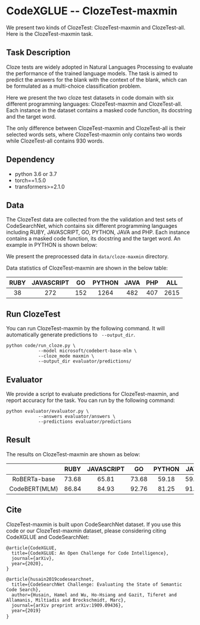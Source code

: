 # CodeXGLUE -- ClozeTest-maxmin

We present two kinds of ClozeTest: ClozeTest-maxmin and ClozeTest-all. Here is the ClozeTest-maxmin task.

## Task Description

Cloze tests are widely adopted in Natural Languages Processing to evaluate the performance of the trained language models. The task is aimed to predict the answers for the blank with the context of the blank, which can be formulated as a multi-choice classification problem. 

Here we present the two cloze test datasets in code domain with six different programming languages: ClozeTest-maxmin and ClozeTest-all. Each instance in the dataset contains a masked code function, its docstring and the target word. 

The only difference between ClozeTest-maxmin and ClozeTest-all is their selected words sets, where ClozeTest-maxmin only contains two words while ClozeTest-all contains 930 words.

## Dependency

- python 3.6 or 3.7
- torch==1.5.0
- transformers>=2.1.0


## Data

The ClozeTest data are collected from the the validation and test sets of CodeSearchNet, which contains six different programming languages including RUBY, JAVASCRIPT, GO, PYTHON, JAVA and PHP. Each instance contains a masked code function, its docstring and the target word. An example in PYTHON is shown below:

We present the preprocessed data in `data/cloze-maxmin` directory. 

Data statistics of ClozeTest-maxmin are shown in the below table:

| RUBY | JAVASCRIPT |  GO  | PYTHON | JAVA | PHP  | ALL  |
| :--: | :--------: | :--: | :----: | :--: | :--: | :--: |
|  38  |    272     | 152  |  1264  | 482  | 407  | 2615 |


## Run ClozeTest

You can run ClozeTest-maxmin by the following command. It will automatically generate predictions to ` --output_dir`.

```shell
python code/run_cloze.py \
			--model microsoft/codebert-base-mlm \
			--cloze_mode maxmin \
			--output_dir evaluator/predictions/
```

## Evaluator

We provide a script to evaluate predictions for ClozeTest-maxmin, and report accuracy for the task. You can run by the following command:

```shell
python evaluator/evaluator.py \
			--answers evaluator/answers \
			--predictions evaluator/predictions
```

## Result

The results on ClozeTest-maxmin are shown as below:

|               | RUBY  | JAVASCRIPT |  GO   | PYTHON | JAVA  |  PHP  |  ALL  |
| :-----------: | :---: | :--------: | :---: | :----: | :---: | :---: | :---: |
| RoBERTa-base  | 73.68 |   65.81    | 73.68 | 59.18  | 59.75 | 69.78 | 62.68 |
| CodeBERT(MLM) | 86.84 |   84.93    | 92.76 | 81.25  | 91.70 | 89.93 | 85.66 |

## Cite

ClozeTest-maxmin is built upon CodeSearchNet dataset. If you use this code or our ClozeTest-maxmin dataset, please considering citing CodeXGLUE and CodeSearchNet:	

<pre><code>@article{CodeXGLUE,
  title={CodeXGLUE: An Open Challenge for Code Intelligence},
  journal={arXiv},
  year={2020},
}</code>
</pre>
<pre>
<code>@article{husain2019codesearchnet,
  title={CodeSearchNet Challenge: Evaluating the State of Semantic Code Search},
  author={Husain, Hamel and Wu, Ho-Hsiang and Gazit, Tiferet and Allamanis, Miltiadis and Brockschmidt, Marc},
  journal={arXiv preprint arXiv:1909.09436},
  year={2019}
}</code> 
</pre>









